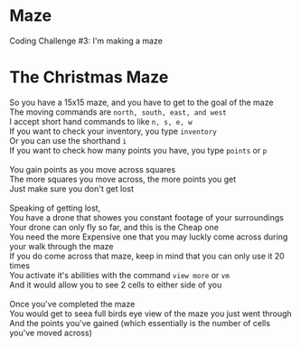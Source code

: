 # Maze
Coding Challenge #3: I'm making a maze
# The Christmas Maze
So you have a 15x15 maze, and you have to get to the goal of the maze<br/>
The moving commands are `north, south, east, and west`<br/>
I accept short hand commands to like `n, s, e, w`<br/>
If you want to check your inventory, you type `inventory`<br/>
Or you can use the shorthand `i`<br/>
If you want to check how many points you have, you type `points` or `p`<br/>
<br/>
You gain points as you move across squares<br/>
The more squares you move across, the more points you get<br/>
Just make sure you don't get lost<br/>
<br/>
Speaking of getting lost,<br/>
You have a drone that showes you constant footage of your surroundings<br/>
Your drone can only fly so far, and this is the Cheap one<br/>
You need the more Expensive one that you may luckly come across during your walk through the maze<br/>
If you do come across that maze, keep in mind that you can only use it 20 times<br/>
You activate it's abilities with the command `view more` or `vm`<br/>
And it would allow you to see 2 cells to either side of you<br/>
<br/>
Once you've completed the maze<br/>
You would get to seea full birds eye view of the maze you just went through<br/>
And the points you've gained (which essentially is the number of cells you've moved across)<br/>
